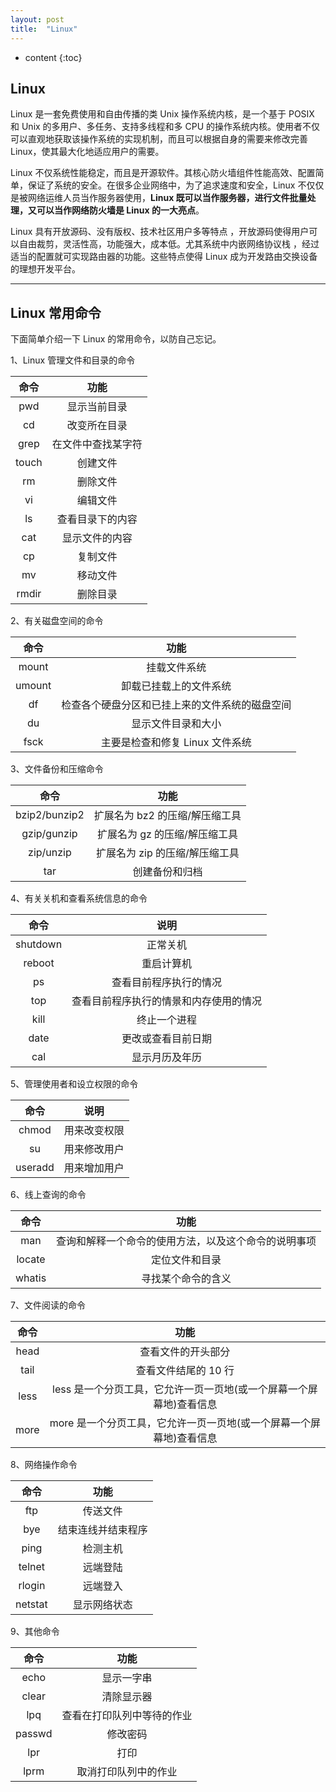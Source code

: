 ```yaml
---
layout: post
title:  "Linux"
---
```


* content
{:toc}

## Linux

Linux 是一套免费使用和自由传播的类 Unix 操作系统内核，是一个基于 POSIX 和 Unix 的多用户、多任务、支持多线程和多 CPU 的操作系统内核。使用者不仅可以直观地获取该操作系统的实现机制，而且可以根据自身的需要来修改完善 Linux，使其最大化地适应用户的需要。

Linux 不仅系统性能稳定，而且是开源软件。其核心防火墙组件性能高效、配置简单，保证了系统的安全。在很多企业网络中，为了追求速度和安全，Linux 不仅仅是被网络运维人员当作服务器使用，**Linux 既可以当作服务器，进行文件批量处理，又可以当作网络防火墙是 Linux 的一大亮点**。

Linux 具有开放源码、没有版权、技术社区用户多等特点 ，开放源码使得用户可以自由裁剪，灵活性高，功能强大，成本低。尤其系统中内嵌网络协议栈 ，经过适当的配置就可实现路由器的功能。这些特点使得 Linux 成为开发路由交换设备的理想开发平台。 

---

## Linux 常用命令

下面简单介绍一下 Linux 的常用命令，以防自己忘记。

1、Linux 管理文件和目录的命令

| 命令  |        功能        |
| :---: | :----------------: |
|  pwd  |    显示当前目录    |
|  cd   |    改变所在目录    |
| grep  | 在文件中查找某字符 |
| touch |      创建文件      |
|  rm   |      删除文件      |
|  vi   |      编辑文件      |
|  ls   |  查看目录下的内容  |
|  cat  |   显示文件的内容   |
|  cp   |      复制文件      |
|  mv   |      移动文件      |
| rmdir |      删除目录      |

2、有关磁盘空间的命令

|  命令  |                      功能                      |
| :----: | :--------------------------------------------: |
| mount  |                  挂载文件系统                  |
| umount |             卸载已挂载上的文件系统             |
|   df   | 检查各个硬盘分区和已挂上来的文件系统的磁盘空间 |
|   du   |               显示文件目录和大小               |
|  fsck  |        主要是检查和修复 Linux 文件系统         |

3、文件备份和压缩命令

|     命令      |              功能              |
| :-----------: | :----------------------------: |
| bzip2/bunzip2 | 扩展名为 bz2 的压缩/解压缩工具 |
|  gzip/gunzip  | 扩展名为 gz 的压缩/解压缩工具  |
|   zip/unzip   | 扩展名为 zip 的压缩/解压缩工具 |
|      tar      |         创建备份和归档         |

4、有关关机和查看系统信息的命令

|   命令   |                  说明                  |
| :------: | :------------------------------------: |
| shutdown |                正常关机                |
|  reboot  |               重启计算机               |
|    ps    |         查看目前程序执行的情况         |
|   top    | 查看目前程序执行的情景和内存使用的情况 |
|   kill   |              终止一个进程              |
|   date   |           更改或查看目前日期           |
|   cal    |             显示月历及年历             |

5、管理使用者和设立权限的命令

|  命令   |     说明     |
| :-----: | :----------: |
|  chmod  | 用来改变权限 |
|   su    | 用来修改用户 |
| useradd | 用来增加用户 |

6、线上查询的命令

|  命令  |                         功能                         |
| :----: | :--------------------------------------------------: |
|  man   | 查询和解释一个命令的使用方法，以及这个命令的说明事项 |
| locate |                    定位文件和目录                    |
| whatis |                  寻找某个命令的含义                  |

7、文件阅读的命令

| 命令 |                             功能                             |
| :--: | :----------------------------------------------------------: |
| head |                      查看文件的开头部分                      |
| tail |                     查看文件结尾的 10 行                     |
| less | less 是一个分页工具，它允许一页一页地(或一个屏幕一个屏幕地)查看信息 |
| more | more 是一个分页工具，它允许一页一页地(或一个屏幕一个屏幕地)查看信息 |

8、网络操作命令

|  命令   |        功能        |
| :-----: | :----------------: |
|   ftp   |      传送文件      |
|   bye   | 结束连线并结束程序 |
|  ping   |      检测主机      |
| telnet  |      远端登陆      |
| rlogin  |      远端登入      |
| netstat |    显示网络状态    |

9、其他命令

|  命令  |            功能            |
| :----: | :------------------------: |
|  echo  |         显示一字串         |
| clear  |         清除显示器         |
|  lpq   | 查看在打印队列中等待的作业 |
| passwd |          修改密码          |
|  lpr   |            打印            |
|  lprm  |    取消打印队列中的作业    |